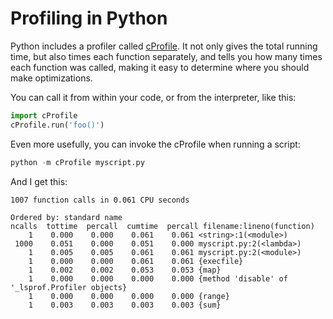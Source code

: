 # Profiling in Python

Python includes a profiler called [cProfile](https://docs.python.org/3/library/profile.html#module-cProfile). It not only gives the total running time, but also times each function separately, and tells you how many times each function was called, making it easy to determine where you should make optimizations.

You can call it from within your code, or from the interpreter, like this:

```python
import cProfile
cProfile.run('foo()')
```

Even more usefully, you can invoke the cProfile when running a script:

```python
python -m cProfile myscript.py
```

And I get this:
```
1007 function calls in 0.061 CPU seconds

Ordered by: standard name
ncalls  tottime  percall  cumtime  percall filename:lineno(function)
    1    0.000    0.000    0.061    0.061 <string>:1(<module>)
 1000    0.051    0.000    0.051    0.000 myscript.py:2(<lambda>)
    1    0.005    0.005    0.061    0.061 myscript.py:2(<module>)
    1    0.000    0.000    0.061    0.061 {execfile}
    1    0.002    0.002    0.053    0.053 {map}
    1    0.000    0.000    0.000    0.000 {method 'disable' of '_lsprof.Profiler objects}
    1    0.000    0.000    0.000    0.000 {range}
    1    0.003    0.003    0.003    0.003 {sum}
```
